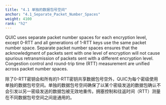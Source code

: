 ```yaml
---
title: "4.1 单独的数据包号空间"
anchor: "4.1_Separate_Packet_Number_Spaces"
weight: 4100
rank: "h2"
---
```


QUIC uses separate packet number spaces for each encryption level, except 0-RTT and all generations of 1-RTT keys use the same packet number space. Separate packet number spaces ensures that the acknowledgment of packets sent with one level of encryption will not cause spurious retransmission of packets sent with a different encryption level. Congestion control and round-trip time (RTT) measurement are unified across packet number spaces.

除了0-RTT密钥会和所有的1-RTT密钥共享数据包号空外，QUIC为每个密级使用单独的数据包号空间。单独的数据包号空间确保了以某个密级发送的数据包确认不会引发以另一密级发送的数据包被无效地重传。拥塞控制和往返时间（RTT）测量在不同数据包号空间之间是通用的。
